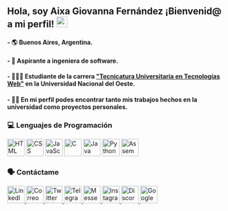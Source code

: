 ## Hola, soy Aixa Giovanna Fernández ¡Bienvenid@ a mi perfil! <img src="https://media.giphy.com/media/hvRJCLFzcasrR4ia7z/giphy.gif" width="25px">
#### - 🌎 Buenos Aires, Argentina.
#### - 💼 Aspirante a ingeniera de software.
#### - 👩🏻‍💻 Estudiante de la carrera ["Tecnicatura Universitaria en Tecnologías Web"](https://www.uno.edu.ar/oferta-academica/tecnicaturas/tec-univ-en-tecnologias-web.html) en la Universidad Nacional del Oeste.
#### - ✍🏻 En mi perfil podes encontrar tanto mis trabajos hechos en la universidad como proyectos personales.

### 💻 Lenguajes de Programación
<p align="left">
  <!-- HTML -->
  <img src="https://img.icons8.com/color/48/000000/html-5.png" title="HTML" alt="HTML" width="40" height="40"/>

  <!-- CSS -->
  <img src="https://img.icons8.com/color/48/000000/css3.png" title="CSS" alt="CSS" width="40" height="40"/>

  <!-- JavaScript -->
  <img src="https://img.icons8.com/color/48/000000/javascript.png" title="JavaScript" alt="JavaScript" width="40" height="40"/>

  <!-- C -->
  <img src="https://img.icons8.com/color/48/000000/c-programming.png" title="C" alt="C" width="40" height="40"/>

  <!-- Java -->
  <img src="https://img.icons8.com/color/48/000000/java-coffee-cup-logo.png" title="Java" alt="Java" width="40" height="40"/>

  <!-- Python -->
  <img src="https://img.icons8.com/color/48/000000/python.png" title="Python" alt="Python" width="40" height="40"/>

 <!-- Assembler -->
  <img src="https://img.icons8.com/color/48/000000/assembly.png" title="Assembler" alt="Assembler" width="40" height="40"/>
</p>

### 🗣️ Contáctame
<p align="left">
  <!-- LinkedIn -->
  <a href="https://www.linkedin.com/in/tuusuario" target="_blank">
    <img src="https://img.icons8.com/color/48/000000/linkedin.png" title="LinkedIn" alt="LinkedIn" width="40" height="40"/>
  </a>

  <!-- Correo electrónico -->
  <a href="mailto:tuemail@example.com" target="_blank">
    <img src="https://img.icons8.com/color/48/000000/gmail.png" title="Correo" alt="Correo" width="40" height="40"/>
  </a>

  <!-- Twitter (X) -->
  <a href="https://twitter.com/tuusuario" target="_blank">
    <img src="https://img.icons8.com/color/48/000000/twitter.png" title="Twitter (X)" alt="Twitter (X)" width="40" height="40"/>
  </a>

  <!-- Telegram -->
  <a href="https://t.me/tuusuario" target="_blank">
    <img src="https://img.icons8.com/color/48/000000/telegram-app.png" title="Telegram" alt="Telegram" width="40" height="40"/>
  </a>

  <!-- Facebook Messenger -->
  <a href="https://m.me/tuusuario" target="_blank">
    <img src="https://img.icons8.com/color/48/000000/facebook-messenger.png" title="Messenger" alt="Messenger" width="40" height="40"/>
  </a>

  <!-- Instagram -->
  <a href="https://instagram.com/tuusuario" target="_blank">
    <img src="https://img.icons8.com/color/48/000000/instagram-new.png" title="Instagram" alt="Instagram" width="40" height="40"/>
  </a>

  <!-- Discord -->
  <a href="https://discord.com/users/tuusuario" target="_blank">
    <img src="https://img.icons8.com/color/48/000000/discord-logo.png" title="Discord" alt="Discord" width="40" height="40"/>
  </a>

  <!-- Google Meet -->
  <a href="https://meet.google.com" target="_blank">
    <img src="https://img.icons8.com/color/48/000000/google-meet.png" title="Google Meet" alt="Google Meet" width="40" height="40"/>
  </a>
</p>
